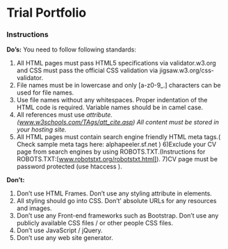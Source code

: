 # Trial Portfolio

### Instructions

**Do’s:** You need to follow following standards:

1) All HTML pages must pass HTML5 specifications via validator.w3.org and CSS must pass the official CSS validation via jigsaw.w3.org/css-validator. 
2) File names must be in lowercase and only [a-z0-9_.] characters can be used for file names. 
3) Use file names without any whitespaces. Proper indentation of the HTML code is required. Variable names should be in camel case. 
4) All references must use <cite> attribute. (www.w3schools.com/TAgs/att_cite.asp) All content must be stored in your hosting site. 
5) All HTML pages must contain search engine friendly HTML meta tags.( Check sample meta tags here: alphapeeler.sf.net ) 
6)Exclude your CV page from search engines by using ROBOTS.TXT.(Instructions for ROBOTS.TXT:[www.robotstxt.org/robotstxt.html]).
7)CV page must be password protected (use htaccess ). 

**Don’t:**
1) Don’t use HTML Frames. Don’t use any styling attribute in elements.
2) All styling should go into CSS. Don’t’ absolute URLs for any resources and images. 
3) Don’t use any Front-end frameworks such as Bootstrap. Don’t use any publicly available CSS files / or other people CSS files. 
4) Don’t use JavaScript / jQuery. 
5) Don’t use any web site generator.
